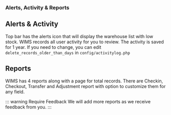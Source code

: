 ### Alerts, Activity & Reports

## Alerts & Activity

Top bar has the alerts icon that will display the warehouse list with low stock. WIMS records all user activity for you to review. The activity is saved for 1 year. If you need to change, you can edit `delete_records_older_than_days` in `config/activitylog.php`

## Reports

WIMS has 4 reports along with a page for total records. There are Checkin, Checkout, Transfer and Adjustment report with option to customize them for any field.

::: warning Require Feedback
We will add more reports as we receive feedback from you.
:::
